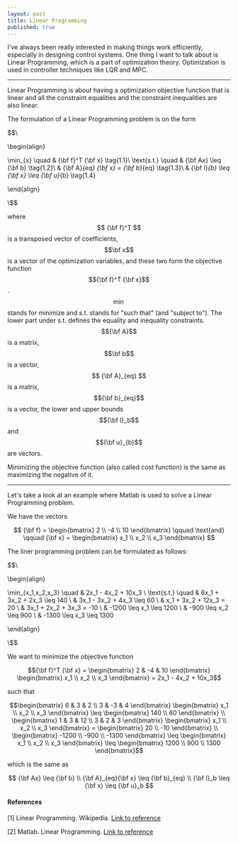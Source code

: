 ```yaml
---
layout: post
title: Linear Programming
published: true
---
```


I've always been really interested in making things work efficiently, especially in designing control systems. One thing I want to talk about is Linear Programming, which is a part of optimization theory. Optimization is used in controller techniques like LQR and MPC.

---

Linear Programming is about having a optimization objective function that is linear and all the constraint equalities and the constraint inequalities are also linear.

The formulation of a Linear Programming problem is on the form

$$\\

\begin{align}

\min_{x} \quad & {\bf f}^T {\bf x} \tag{1.1}\\
\text{s.t.} \quad & {\bf Ax} \leq {\bf b} \tag{1.2}\\
& {\bf A}_{eq} {\bf x} = {\bf b}_{eq} \tag{1.3}\\
& {\bf l}_{b} \leq {\bf x} \leq {\bf u}_{b} \tag{1.4}

\end{align}

\\$$

where $$ {\bf f}^T $$ is a transposed vector of coefficients, $$\bf x$$ is a vector of the optimization variables, and these two form the objective function $${\bf f}^T {\bf x}$$. $$\min$$ stands for minimize and s.t. stands for "such that" (and "subject to").
The lower part under s.t. defines the equality and inequality constraints. $${\bf A}$$ is a matrix, $$\bf b$$ is a vector, $$ {\bf A}_{eq} $$ is a matrix, $${\bf b}_{eq}$$ is a vector, the lower and upper bounds $${\bf l}_b$$ and $${\bf u}_{b}$$ are vectors. 


Minimizing the objective function (also called cost function) is the same as maximizing the negative of it.

---

Let's take a look at an example where Matlab is used to solve a Linear Programming problem. 

We have the vectors 

$$
{\bf f} = \begin{bmatrix} 2 \\ -4 \\ 10 \end{bmatrix} \qquad \text{and} \qquad {\bf x} = \begin{bmatrix} x_1 \\ x_2 \\ x_3 \end{bmatrix}
$$

The liner programming problem can be formulated as follows:

$$\\

\begin{align}

\min_{x_1,x_2,x_3} \quad & 2x_1 - 4x_2 + 10x_3 \\
\text{s.t.} \quad & 6x_1 + 3x_2 + 2x_3 \leq 140 \\
& 3x_1 - 3x_2 + 4x_3 \leq 60 \\
& x_1 + 3x_2 + 12x_3 = 20 \\
& 3x_1 + 2x_2 + 3x_3 = -10 \\
& -1200 \leq x_1 \leq 1200 \\
& -900 \leq x_2 \leq 900 \\
& -1300 \leq x_3 \leq 1300

\end{align}

\\$$

We want to minimize the objective function

$${\bf f}^T {\bf x} = \begin{bmatrix} 2 & -4 & 10 \end{bmatrix} \begin{bmatrix} x_1 \\ x_2 \\ x_3 \end{bmatrix} = 2x_1 - 4x_2 + 10x_3$$

such that

$$\begin{bmatrix} 6 & 3 & 2 \\ 3 & -3 & 4 \end{bmatrix} \begin{bmatrix} x_1 \\ x_2 \\ x_3 \end{bmatrix} \leq \begin{bmatrix} 140 \\ 60 \end{bmatrix} \\
\begin{bmatrix} 1 & 3 & 12 \\ 3 & 2 & 3 \end{bmatrix} \begin{bmatrix} x_1 \\ x_2 \\ x_3 \end{bmatrix} = \begin{bmatrix} 20 \\ -10 \end{bmatrix} \\
\begin{bmatrix} -1200 \\ -900 \\ -1300 \end{bmatrix} \leq \begin{bmatrix} x_1 \\ x_2 \\ x_3 \end{bmatrix} \leq \begin{bmatrix} 1200 \\ 900 \\ 1300 \end{bmatrix}$$

which is the same as

$$
{\bf Ax} \leq {\bf b} \\
{\bf A}_{eq}{\bf x} \leq {\bf b}_{eq} \\
{\bf l}_b \leq {\bf x} \leq {\bf u}_b
$$




#### References

[1] Linear Programming. Wikipedia. [Link to reference](https://en.wikipedia.org/wiki/Linear_programming)

[2] Matlab. Linear Programming. [Link to reference](https://se.mathworks.com/help/optim/ug/linprog.html)
